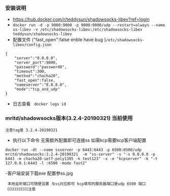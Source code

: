 ### 安装说明
- https://hub.docker.com/r/teddysun/shadowsocks-libev?ref=login
- ` docker run -d -p 9000:9000 -p 9000:9000/udp --restart=always --name ss-libev -v /etc/shadowsocks-libev:/etc/shadowsocks-libev teddysun/shadowsocks-libev `
- 配置文件 ("fast_open":false enble have bug )` /etc/shadowsocks-libev/config.json `
```
{
    "server":"0.0.0.0",
    "server_port":9000,
    "password":"password0",
    "timeout":300,
    "method":"chacha20",
    "fast_open":false,
    "nameserver":"8.8.8.8",
    "mode":"tcp_and_udp"
}
```
- 日志查看 ` docker logs id`

### mritd/shadowsocks版本(3.2.4-20190321) 当前使用
`注意tag是 3.2.4-20190321 `

- 执行以下命令 无需额外配置即可连接ss 如需kcp需要kcp客户端配置

` docker run -dt --name ssserver -p 6443:6443 -p 6500:6500/udp mritd/shadowsocks:3.2.4-20190321  -m "ss-server" -s "-s 0.0.0.0 -p 6443 -m chacha20-ietf-poly1305 -k test123" -x -e "kcpserver" -k "-t 127.0.0.1:6443 -l :6500 -mode fast2"
`

-客户端安装下载exe 配置参ss.jpg

` 本地监听端口可随便设置 与ss对应即可 kcp填写的服务器端口是udp 6500 端口 《《《《《《《《《《《注意`

